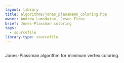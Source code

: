```yaml
---
layout: library
title: algorithms/jones_plassmann_coloring.hpp
owner: Andrew Lumsdaine, Jesun Firoz
brief: Jones-Plassman coloring
tags:
  - sourcefile
library-type: sourcefile
---
```


```{index}  algorithms/jones_plassmann_coloring.hpp
```
Jones-Plassman algorithm for minimum vertex coloring.
